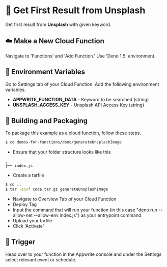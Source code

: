 # 📧  Get First Result from Unsplash
<!--  A brief descripption about your Cloud Function  -->
Get first result from **Unsplash** with given keyword.

## ☁️ Make a New Cloud Function
Navigate to 'Functions' and 'Add Function.'
Use 'Deno 1.5' environment.

## 📝 Environment Variables
Go to Settings tab of your Cloud Function. Add the following environment variables.

* **APPWRITE_FUNCTION_DATA** - Keyword to be searched (string)
* **UNSPLASH_ACCESS_KEY** - Unsplash API Access Key (string)

## 🚀 Building and Packaging
To package this example as a cloud function, follow these steps.

```bash
$ cd demos-for-functions/deno/generateUnsplashImage
```

* Ensure that your folder structure looks like this 
```
.
├── index.js
```
* Create a tarfile

```bash
$ cd ..
$ tar -zcvf code.tar.gz generateUnsplashImage
```

* Navigate to Overview Tab of your Cloud Function
* Deploy Tag
* Input the command that will run your function (in this case "deno run --allow-net --allow-env index.js") as your entrypoint command
* Upload your tarfile 
* Click 'Activate'

## 🎯 Trigger
Head over to your function in the Appwrite console and under the Settings select relevant event or schedule.
